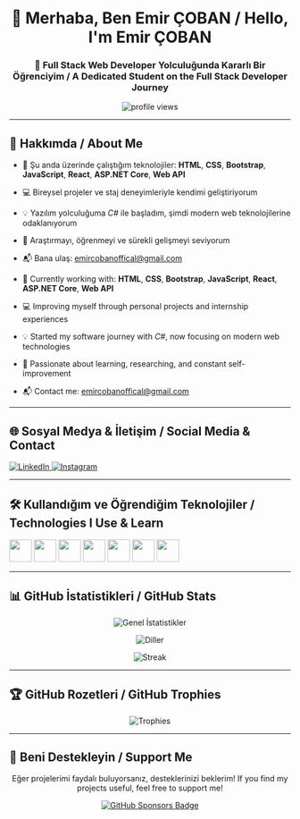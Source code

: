 <h1 align="center">👋 Merhaba, Ben Emir ÇOBAN / Hello, I'm Emir ÇOBAN</h1>
<h3 align="center">🎯 Full Stack Web Developer Yolculuğunda Kararlı Bir Öğrenciyim / A Dedicated Student on the Full Stack Developer Journey</h3>

<p align="center">
  <img src="https://komarev.com/ghpvc/?username=emircobanofficial&label=Profile+Visit&color=0e75b6&style=flat" alt="profile views" />
</p>

---

## 🧠 Hakkımda / About Me

- 🔭 Şu anda üzerinde çalıştığım teknolojiler: **HTML**, **CSS**, **Bootstrap**, **JavaScript**, **React**, **ASP.NET Core**, **Web API**  
- 💻 Bireysel projeler ve staj deneyimleriyle kendimi geliştiriyorum  
- 💡 Yazılım yolculuğuma *C#* ile başladım, şimdi modern web teknolojilerine odaklanıyorum  
- 🧠 Araştırmayı, öğrenmeyi ve sürekli gelişmeyi seviyorum  
- 📬 Bana ulaş: [emircobanoffical@gmail.com](mailto:emircobanoffical@gmail.com)  

- 🔭 Currently working with: **HTML**, **CSS**, **Bootstrap**, **JavaScript**, **React**, **ASP.NET Core**, **Web API**  
- 💻 Improving myself through personal projects and internship experiences  
- 💡 Started my software journey with *C#*, now focusing on modern web technologies  
- 🧠 Passionate about learning, researching, and constant self-improvement  
- 📬 Contact me: [emircobanoffical@gmail.com](mailto:emircobanoffical@gmail.com)

---

## 🌐 Sosyal Medya & İletişim / Social Media & Contact

<p align="left">
  <a href="https://www.linkedin.com/in/emir-%C3%A7oban-4980532a4/" target="_blank">
    <img src="https://img.shields.io/badge/LinkedIn-blue?style=for-the-badge&logo=linkedin" alt="LinkedIn">
  </a>
  <a href="https://instagram.com/xemircobanx" target="_blank">
    <img src="https://img.shields.io/badge/Instagram-E4405F?style=for-the-badge&logo=instagram&logoColor=white" alt="Instagram">
  </a>
</p>

---

## 🛠️ Kullandığım ve Öğrendiğim Teknolojiler / Technologies I Use & Learn

<p align="left">
  <img src="https://cdn.jsdelivr.net/gh/devicons/devicon/icons/html5/html5-original.svg" width="40" height="40"/>
  <img src="https://cdn.jsdelivr.net/gh/devicons/devicon/icons/css3/css3-original.svg" width="40" height="40"/>
  <img src="https://cdn.jsdelivr.net/gh/devicons/devicon/icons/bootstrap/bootstrap-original.svg" width="40" height="40"/>
  <img src="https://cdn.jsdelivr.net/gh/devicons/devicon/icons/javascript/javascript-original.svg" width="40" height="40"/>
  <img src="https://cdn.jsdelivr.net/gh/devicons/devicon/icons/react/react-original.svg" width="40" height="40"/>
  <img src="https://cdn.jsdelivr.net/gh/devicons/devicon/icons/csharp/csharp-original.svg" width="40" height="40"/>
  <img src="https://cdn.jsdelivr.net/gh/devicons/devicon/icons/dot-net/dot-net-original.svg" width="40" height="40"/>
</p>

---

## 📊 GitHub İstatistikleri / GitHub Stats

<p align="center">
  <img src="https://github-readme-stats.vercel.app/api?username=emircobanofficial&show_icons=true&theme=radical&locale=tr" alt="Genel İstatistikler" />
</p>
<p align="center">
  <img src="https://github-readme-stats.vercel.app/api/top-langs/?username=emircobanofficial&layout=compact&theme=radical&locale=tr" alt="Diller" />
</p>
<p align="center">
  <img src="https://github-readme-streak-stats.herokuapp.com/?user=emircobanofficial&theme=radical" alt="Streak" />
</p>

---

## 🏆 GitHub Rozetleri / GitHub Trophies

<p align="center">
  <img src="https://github-profile-trophy.vercel.app/?username=emircobanofficial&theme=radical&no-frame=true&no-bg=true&margin-w=4" alt="Trophies" />
</p>

---

## 💖 Beni Destekleyin / Support Me

<p align="center">Eğer projelerimi faydalı buluyorsanız, desteklerinizi beklerim!  
If you find my projects useful, feel free to support me!</p>

<p align="center">
  <a href="https://github.com/sponsors/EmirCobanOfficial" target="_blank">
    <img src="https://img.shields.io/badge/Sponsor%20Ol-Destek%20Verin-%23ff69b4?style=for-the-badge&logo=githubsponsors" alt="GitHub Sponsors Badge">
  </a>
</p>
